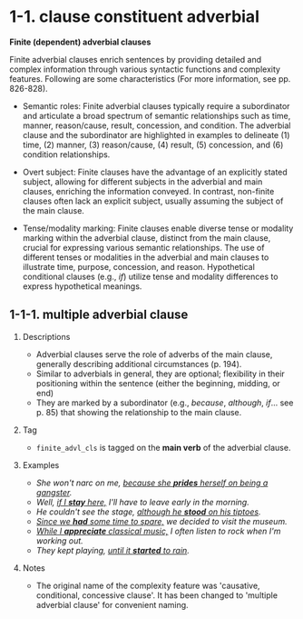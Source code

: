 # 1-1. clause constituent adverbial

**Finite (dependent) adverbial clauses**

Finite adverbial clauses enrich sentences by providing detailed and complex information through various syntactic functions and complexity features. Following are some characteristics (For more information, see pp. 826-828).

- Semantic roles: Finite adverbial clauses typically require a subordinator and articulate a broad spectrum of semantic relationships such as time, manner, reason/cause, result, concession, and condition. The adverbial clause and the subordinator are highlighted in examples to delineate (1) time, (2) manner, (3) reason/cause, (4) result, (5) concession, and (6) condition relationships.

- Overt subject: Finite clauses have the advantage of an explicitly stated subject, allowing for different subjects in the adverbial and main clauses, enriching the information conveyed. In contrast, non-finite clauses often lack an explicit subject, usually assuming the subject of the main clause.

- Tense/modality marking: Finite clauses enable diverse tense or modality marking within the adverbial clause, distinct from the main clause, crucial for expressing various semantic relationships. The use of different tenses or modalities in the adverbial and main clauses to illustrate time, purpose, concession, and reason. Hypothetical conditional clauses (e.g., *if*) utilize tense and modality differences to express hypothetical meanings.

## 1-1-1. multiple adverbial clause 

1. Descriptions
    - Adverbial clauses serve the role of adverbs of the main clause, generally describing additional circumstances (p. 194). 
    - Similar to adverbials in general, they are optional; flexibility in their positioning within the sentence (either the beginning, midding, or end)
    - They are marked by a subordinator (e.g., *because*, *although*, *if*... see p. 85) that showing the relationship to the main clause.
2. Tag
    - `finite_advl_cls` is tagged on the **main verb** of the adverbial clause.
3. Examples
    - *She won't narc on me, <ins>because she **prides** herself on being a gangster</ins>.*
    - *Well, <ins>if I **stay** here,</ins> I'll have to leave early in the morning.*
    - *He couldn't see the stage, <ins>although he **stood** on his tiptoes</ins>.*
    - *<ins>Since we **had** some time to spare,</ins> we decided to visit the museum.*
    - *<ins>While I **appreciate** classical music,</ins> I often listen to rock when I'm working out.*
    - *They kept playing, <ins>until it **started** to rain</ins>.*

4. Notes
    - The original name of the complexity feature was 'causative, conditional, concessive clause'. It has been changed to 'multiple adverbial clause' for convenient naming.
